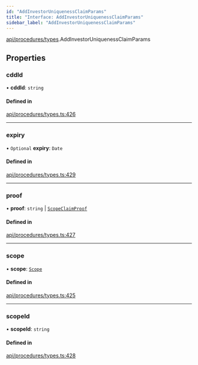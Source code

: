 ```yaml
---
id: "AddInvestorUniquenessClaimParams"
title: "Interface: AddInvestorUniquenessClaimParams"
sidebar_label: "AddInvestorUniquenessClaimParams"
---
```


[api/procedures/types](../../../../../modules/API/Procedures/Types/Types.md).AddInvestorUniquenessClaimParams

## Properties

### cddId

• **cddId**: `string`

#### Defined in

[api/procedures/types.ts:426](https://github.com/PolymeshAssociation/polymesh-sdk/blob/b6f9fb883/src/api/procedures/types.ts#L426)

___

### expiry

• `Optional` **expiry**: `Date`

#### Defined in

[api/procedures/types.ts:429](https://github.com/PolymeshAssociation/polymesh-sdk/blob/b6f9fb883/src/api/procedures/types.ts#L429)

___

### proof

• **proof**: `string` \| [`ScopeClaimProof`](../ScopeClaimProof/ScopeClaimProof.md)

#### Defined in

[api/procedures/types.ts:427](https://github.com/PolymeshAssociation/polymesh-sdk/blob/b6f9fb883/src/api/procedures/types.ts#L427)

___

### scope

• **scope**: [`Scope`](../../../../Types/Scope/Scope.md)

#### Defined in

[api/procedures/types.ts:425](https://github.com/PolymeshAssociation/polymesh-sdk/blob/b6f9fb883/src/api/procedures/types.ts#L425)

___

### scopeId

• **scopeId**: `string`

#### Defined in

[api/procedures/types.ts:428](https://github.com/PolymeshAssociation/polymesh-sdk/blob/b6f9fb883/src/api/procedures/types.ts#L428)
